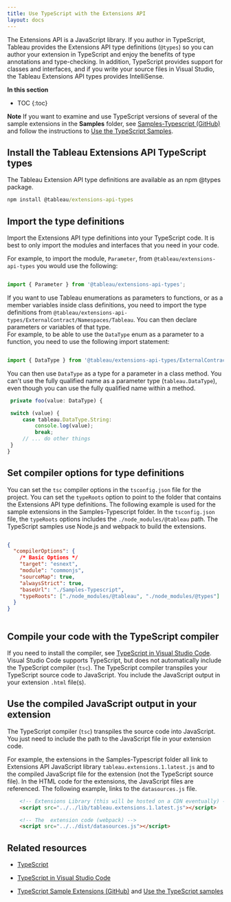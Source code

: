 ```yaml
---
title: Use TypeScript with the Extensions API
layout: docs
---
```


The Extensions API is a JavaScript library. If you author in TypeScript, Tableau provides the Extensions API type definitions (`@types`) so you can author your extension in TypeScript and enjoy the benefits of type annotations and type-checking. In addition, TypeScript provides support for classes and interfaces, and if you write your source files in Visual Studio, the Tableau Extensions API types provides IntelliSense.

**In this section**

* TOC
{:toc}


<div class="alert alert-info"><b>Note</b> If you want to examine and use TypeScript versions of several of the sample extensions in the <b>Samples</b> folder, see <a href="https://github.com/tableau/extensions-api/tree/master/Samples-Typescript" target="_blank">Samples-Typescript (GitHub)</a> and follow the instructions to <a href="https://tableau.github.io/extensions-api/docs/trex_examples.html#use-the-typescript-samples" target="_blank">Use the TypeScript Samples</a>.
</div>

## Install the Tableau Extensions API TypeScript types

The Tableau Extension API type definitions are available as an npm @types package.

```cmd
npm install @tableau/extensions-api-types
```

## Import the type definitions

Import the Extensions API type definitions into your TypeScript code. It is best to only import the modules and interfaces that you need in your code.

For example, to import the module, `Parameter`, from `@tableau/extensions-api-types` you would use the following:

   ```javascript

   import { Parameter } from '@tableau/extensions-api-types';

   ```

   If you want to use Tableau enumerations as parameters to functions, or as a member variables inside class definitions, you need to import the type definitions from `@tableau/extensions-api-types/ExternalContract/Namespaces/Tableau`. You can then declare parameters or variables of that type.  
   For example, to be able to use the `DataType` enum as a parameter to a function, you need to use the following import statement:

   ```javascript

   import { DataType } from '@tableau/extensions-api-types/ExternalContract/Namespaces/Tableau';

   ```

   You can then use `DataType` as a type for a parameter in a class method. You can't use the fully qualified name as a parameter type (`tableau.DataType`), even though you can use the fully qualified name within a method.

   ```javascript
    private foo(value: DataType) {

    switch (value) {
        case tableau.DataType.String:
            console.log(value);
            break;
        // ... do other things  
    }
   }

   ```


## Set compiler options for type definitions

You can set the `tsc` compiler options in the `tsconfig.json` file for the project. You can set the `typeRoots` option to point to the folder that contains the Extensions API type definitions. The following example is used for the sample extensions in the Samples-Typescript folder. In the `tsconfig.json` file, the `typeRoots` options includes the `./node_modules/@tableau` path. The TypeScript samples use Node.js and webpack to build the extensions.


```json

{
  "compilerOptions": {
    /* Basic Options */
    "target": "esnext",
    "module": "commonjs",
    "sourceMap": true,
    "alwaysStrict": true,
    "baseUrl": "./Samples-Typescript",
    "typeRoots": ["./node_modules/@tableau", "./node_modules/@types"]
  }
}



```

## Compile your code with the TypeScript compiler

If you need to install the compiler, see [TypeScript in Visual Studio Code](https://code.visualstudio.com/docs/languages/typescript?=target="_blank"). Visual Studio Code supports TypeScript, but does not automatically include the TypeScript compiler (`tsc`). The TypeScript compiler transpiles your TypeScript source code to JavaScript. You include the JavaScript output in your extension `.html` file(s).


## Use the compiled JavaScript output in your extension

The TypeScript compiler (`tsc`) transpiles the source code into JavaScript. You just need to include the path to the JavaScript file in your extension code.  

For example, the extensions in the Samples-Typescript folder all link to Extensions API JavaScript library `tableau.extensions.1.latest.js` and to the compiled JavaScript file for the extension (not the TypeScript source file). 
In the HTML code for the extensions, the JavaScript files are referenced. The following example, links to the `datasources.js` file.

```html
    <!-- Extensions Library (this will be hosted on a CDN eventually) -->
    <script src="../../lib/tableau.extensions.1.latest.js"></script>

    <!-- The  extension code (webpack) -->
    <script src="../../dist/datasources.js"></script>


```

## Related resources

* [TypeScript](https://www.typescriptlang.org/index.html?=target="_blank")

* [TypeScript in Visual Studio Code](https://code.visualstudio.com/docs/languages/typescript?=target="_blank")

* [TypeScript Sample Extensions (GitHub)](https://github.com/tableau/extensions-api/tree/master/Samples-TypeScript) and [Use the TypeScript samples]({{site.baseurl}}/docs/trex_examples.html#use-the-typescript-samples)
